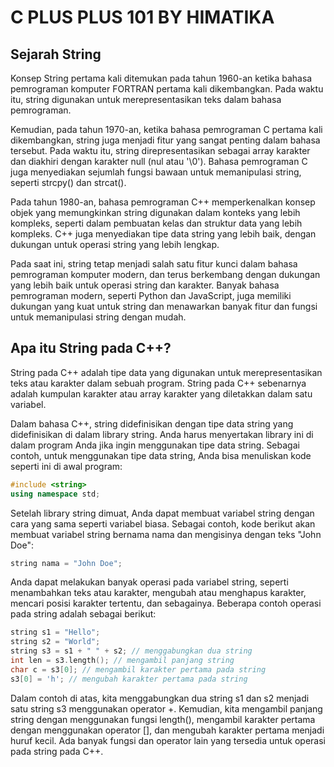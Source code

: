 # C PLUS PLUS 101 BY HIMATIKA

## Sejarah String

Konsep String pertama kali ditemukan pada tahun 1960-an ketika bahasa pemrograman komputer FORTRAN pertama kali dikembangkan. Pada waktu itu, string digunakan untuk merepresentasikan teks dalam bahasa pemrograman.

Kemudian, pada tahun 1970-an, ketika bahasa pemrograman C pertama kali dikembangkan, string juga menjadi fitur yang sangat penting dalam bahasa tersebut. Pada waktu itu, string direpresentasikan sebagai array karakter dan diakhiri dengan karakter null (nul atau '\0'). Bahasa pemrograman C juga menyediakan sejumlah fungsi bawaan untuk memanipulasi string, seperti strcpy() dan strcat().

Pada tahun 1980-an, bahasa pemrograman C++ memperkenalkan konsep objek yang memungkinkan string digunakan dalam konteks yang lebih kompleks, seperti dalam pembuatan kelas dan struktur data yang lebih kompleks. C++ juga menyediakan tipe data string yang lebih baik, dengan dukungan untuk operasi string yang lebih lengkap.

Pada saat ini, string tetap menjadi salah satu fitur kunci dalam bahasa pemrograman komputer modern, dan terus berkembang dengan dukungan yang lebih baik untuk operasi string dan karakter. Banyak bahasa pemrograman modern, seperti Python dan JavaScript, juga memiliki dukungan yang kuat untuk string dan menawarkan banyak fitur dan fungsi untuk memanipulasi string dengan mudah.

## Apa itu String pada C++?

String pada C++ adalah tipe data yang digunakan untuk merepresentasikan teks atau karakter dalam sebuah program. String pada C++ sebenarnya adalah kumpulan karakter atau array karakter yang diletakkan dalam satu variabel.

Dalam bahasa C++, string didefinisikan dengan tipe data string yang didefinisikan di dalam library string. Anda harus menyertakan library ini di dalam program Anda jika ingin menggunakan tipe data string. Sebagai contoh, untuk menggunakan tipe data string, Anda bisa menuliskan kode seperti ini di awal program:

```C++
#include <string>
using namespace std;
```

Setelah library string dimuat, Anda dapat membuat variabel string dengan cara yang sama seperti variabel biasa. Sebagai contoh, kode berikut akan membuat variabel string bernama nama dan mengisinya dengan teks "John Doe":

```C++
string nama = "John Doe";
```

Anda dapat melakukan banyak operasi pada variabel string, seperti menambahkan teks atau karakter, mengubah atau menghapus karakter, mencari posisi karakter tertentu, dan sebagainya. Beberapa contoh operasi pada string adalah sebagai berikut:

```C++
string s1 = "Hello";
string s2 = "World";
string s3 = s1 + " " + s2; // menggabungkan dua string
int len = s3.length(); // mengambil panjang string
char c = s3[0]; // mengambil karakter pertama pada string
s3[0] = 'h'; // mengubah karakter pertama pada string
```

Dalam contoh di atas, kita menggabungkan dua string s1 dan s2 menjadi satu string s3 menggunakan operator +. Kemudian, kita mengambil panjang string dengan menggunakan fungsi length(), mengambil karakter pertama dengan menggunakan operator [], dan mengubah karakter pertama menjadi huruf kecil. Ada banyak fungsi dan operator lain yang tersedia untuk operasi pada string pada C++.
